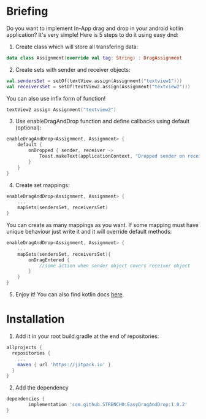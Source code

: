 # Briefing
Do you want to implement In-App drag and drop in your android kotlin application? It's very simple! Here is 5 steps to do it using easy dnd:
1. Create class which will store all transfering data:
```kotlin
data class Assignment(override val tag: String) : DragAssignment
```
2. Create sets with sender and receiver objects:
```kotlin
val sendersSet = setOf(textView.assign(Assignment("textview1")))
val receiversSet = setOf(textView2.assign(Assignment("textview2")))
```
You can also use infix form of function!
```kotlin
textView2 assign Assignment("textview2")
```
3. Use enableDragAndDrop function and define callbacks using default (optional):
```kotlin
enableDragAndDrop<Assignment, Assignment> {
    default {
        onDropped { sender, receiver ->
            Toast.makeText(applicationContext, "Dropped sender on receiver", Toast.LENGTH_SHORT).show()
        }
    }
}
```
4. Create set mappings:
```kotlin
enableDragAndDrop<Assignment, Assignment> {
    ...
    mapSets(sendersSet, receiversSet)
}
```
You can create as many mappings as you want. If some mapping must have unique behaviour just write it and it will override default methods:
```kotlin
enableDragAndDrop<Assignment, Assignment> {
    ...
    mapSets(sendersSet, receiversSet){
        onDragEntered {
            //some action when sender object covers receiver object
        }
    }
}
```
5. Enjoy it! You can also find kotlin docs [here](https://strench0.github.io/EasyDragAndDrop/).

# Installation
1. Add it in your root build.gradle at the end of repositories:
```groovy
allprojects {
  repositories {
    ...
    maven { url 'https://jitpack.io' }
  }
}
```
2. Add the dependency
```groovy
dependencies {
        implementation 'com.github.STRENCH0:EasyDragAndDrop:1.0.2'
}
```
